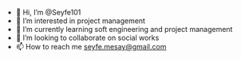- 👋 Hi, I’m @Seyfe101
- 👀 I’m interested in project management
- 🌱 I’m currently learning soft engineering and project management
- 💞️ I’m looking to collaborate on social works
- 📫 How to reach me seyfe.mesay@gmail.com

<!---
Seyfe101/Seyfe101 is a ✨ special ✨ repository because its `README.md` (this file) appears on your GitHub profile.
You can click the Preview link to take a look at your changes.
--->
